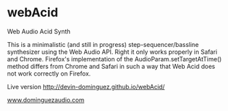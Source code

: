 webAcid
=======

Web Audio Acid Synth

This is a minimalistic (and still in progress) step-sequencer/bassline synthesizer using the Web Audio API. Right it only works properly in Safari and Chrome. Firefox's implementation of the AudioParam.setTargetAtTime() method differs from Chrome and Safari in such a way that Web Acid does not work correctly on Firefox.

Live version
http://devin-dominguez.github.io/webAcid/

www.dominguezaudio.com
